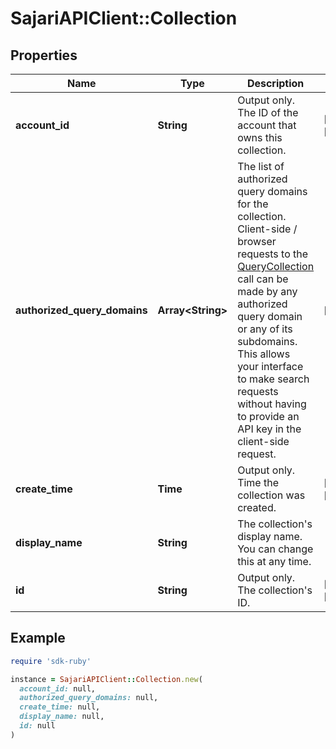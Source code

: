# SajariAPIClient::Collection

## Properties

| Name | Type | Description | Notes |
| ---- | ---- | ----------- | ----- |
| **account_id** | **String** | Output only. The ID of the account that owns this collection. | [optional][readonly] |
| **authorized_query_domains** | **Array&lt;String&gt;** | The list of authorized query domains for the collection.  Client-side / browser requests to the [QueryCollection](/api#operation/QueryCollection) call can be made by any authorized query domain or any of its subdomains. This allows your interface to make search requests without having to provide an API key in the client-side request. | [optional] |
| **create_time** | **Time** | Output only. Time the collection was created. | [optional][readonly] |
| **display_name** | **String** | The collection&#39;s display name. You can change this at any time. |  |
| **id** | **String** | Output only. The collection&#39;s ID. | [optional][readonly] |

## Example

```ruby
require 'sdk-ruby'

instance = SajariAPIClient::Collection.new(
  account_id: null,
  authorized_query_domains: null,
  create_time: null,
  display_name: null,
  id: null
)
```

